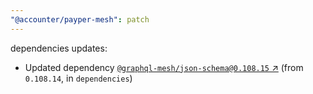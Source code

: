 ```yaml
---
"@accounter/payper-mesh": patch
---
```

dependencies updates:
  - Updated dependency [`@graphql-mesh/json-schema@0.108.15` ↗︎](https://www.npmjs.com/package/@graphql-mesh/json-schema/v/0.108.15) (from `0.108.14`, in `dependencies`)
